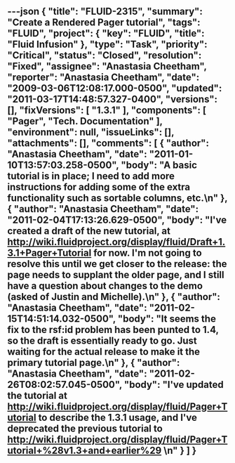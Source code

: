 ---json
{
  "title": "FLUID-2315",
  "summary": "Create a Rendered Pager tutorial",
  "tags": "FLUID",
  "project": {
    "key": "FLUID",
    "title": "Fluid Infusion"
  },
  "type": "Task",
  "priority": "Critical",
  "status": "Closed",
  "resolution": "Fixed",
  "assignee": "Anastasia Cheetham",
  "reporter": "Anastasia Cheetham",
  "date": "2009-03-06T12:08:17.000-0500",
  "updated": "2011-03-17T14:48:57.327-0400",
  "versions": [],
  "fixVersions": [
    "1.3.1"
  ],
  "components": [
    "Pager",
    "Tech. Documentation"
  ],
  "environment": null,
  "issueLinks": [],
  "attachments": [],
  "comments": [
    {
      "author": "Anastasia Cheetham",
      "date": "2011-01-10T13:57:03.258-0500",
      "body": "A basic tutorial is in place; I need to add more instructions for adding some of the extra functionality such as sortable columns, etc.\n"
    },
    {
      "author": "Anastasia Cheetham",
      "date": "2011-02-04T17:13:26.629-0500",
      "body": "I've created a draft of the new tutorial, at <http://wiki.fluidproject.org/display/fluid/Draft+1.3.1+Pager+Tutorial> for now. I'm not going to resolve this until we get closer to the release: the page needs to supplant the older page, and I still have a question about changes to the demo (asked of Justin and Michelle).\n"
    },
    {
      "author": "Anastasia Cheetham",
      "date": "2011-02-15T14:51:14.032-0500",
      "body": "It seems the fix to the rsf:id problem has been punted to 1.4, so the draft is essentially ready to go. Just waiting for the actual release to make it the primary tutorial page.\n"
    },
    {
      "author": "Anastasia Cheetham",
      "date": "2011-02-26T08:02:57.045-0500",
      "body": "I've updated the tutorial at <http://wiki.fluidproject.org/display/fluid/Pager+Tutorial> to describe the 1.3.1 usage, and I've deprecated the previous tutorial to <http://wiki.fluidproject.org/display/fluid/Pager+Tutorial+%28v1.3+and+earlier%29>&#x20;\n"
    }
  ]
}
---

        